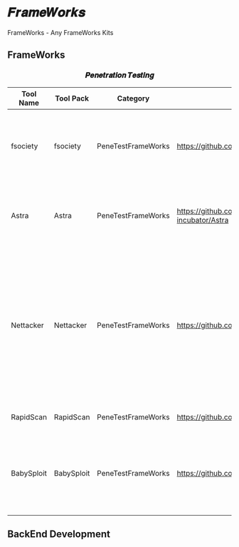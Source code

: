 # 𝑭𝒓𝒂𝒎𝒆𝑾𝒐𝒓𝒌𝒔
FrameWorks - Any FrameWorks Kits



##  FrameWorks

<div align="center">
  
### 𝑷𝒆𝒏𝒆𝒕𝒓𝒂𝒕𝒊𝒐𝒏 𝑻𝒆𝒔𝒕𝒊𝒏𝒈

| Tool Name | Tool Pack | Category | Link | Istaller | Dependency | Description |
|---|---|---|---|---|---|---|
|fsociety|fsociety|PeneTestFrameWorks|https://github.com/Manisso/fsociety|git|python,git|A Penetration Testing Framework, you will have every script that a hacker needs. Works with Python 2.|
|Astra|Astra|PeneTestFrameWorks|https://github.com/flipkart-incubator/Astra|git|python,git|REST API penetration testing is complex due to continuous changes in existing APIs and newly added APIs.|
|Nettacker|Nettacker|PeneTestFrameWorks|https://github.com/OWASP/Nettacker|git|python,git|OWASP Nettacker project is created to automate information gathering, vulnerability scanning and eventually generating a report for networks, including services, bugs, vulnerabilities, misconfigurations, and other information.|
|RapidScan|RapidScan|PeneTestFrameWorks|https://github.com/skavngr/rapidscan|git|git,python|🆕 The Multi-Tool Web Vulnerability Scanner.|
|BabySploit|BabySploit|PeneTestFrameWorks|https://github.com/M4cs/BabySploit|git|git,python|BabySploit is a penetration testing toolkit aimed at making it easy to learn how to use bigger, more complicated frameworks like Metasploit.|

  
</div>
  
## BackEnd Development 
